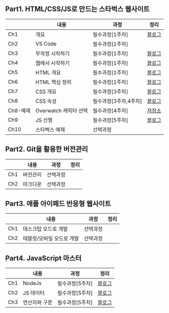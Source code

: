 ## Part1. HTML/CSS/JS로 만드는 스타벅스 웹사이트

|     | 내용           |과정 | 정리                                                                                           |
| --- | ---------------|--- | ----------------------------------------------------------------------------------------------------- |
| Ch1 | 개요          |필수과정[1주차]  | [블로그](https://monsta-zo.github.io/kakaotechcam/KTC-1-1/) |
| Ch2 | VS Code      |필수과정[1주차]   |                                                                                                       |
| Ch3 | 무작정 시작하기  |필수과정[1주차]| [블로그](https://monsta-zo.github.io/kakaotechcam/KTC-1-3/) |
| Ch4 | 웹에서 시작하기 |필수과정[1주차]| [블로그](https://monsta-zo.github.io/kakaotechcam/KTC-1-4/) |
| Ch5 | HTML 개요     |필수과정[1주차]  | [블로그](https://monsta-zo.github.io/kakaotechcam/KTC-1-5/) |
| Ch6 | HTML 핵심 정리 |필수과정[1주차] | [블로그](https://monsta-zo.github.io/kakaotechcam/KTC-1-6/) |
| Ch7 | CSS 개요 |필수과정[3주차]| [블로그](https://monsta-zo.github.io/kakaotechcam/KTC-1-7/)|
| Ch8 | CSS 속성 |필수과정[3주차,4주차] | [블로그](https://monsta-zo.github.io/kakaotechcam/KTC-1-8/)|
| Ch8-예제 | Overwatch 캐릭터 선택|필수과정[4주차] | [저장소](https://github.com/monsta-zo/overwatch-hero-selector-vanilla)|
| Ch9 | JS 선행 |필수과정[5주차]| [블로그](https://monsta-zo.github.io/kakaotechcam/KTC-1-9/) |
| Ch10 | 스타벅스 예제 | 선택과정 | |

## Part2. Git을 활용한 버전관리
||내용|과정|정리|
|---|---|---|---|
| Ch1 | 버전관리 | 선택과정||
| Ch2 | 마크다운 | 선택과정||

## Part3. 애플 아이패드 반응형 웹사이트
||내용|과정|정리|
|---|---|---|---
|Ch1|데스크탑 모드로 개발|선택과정||
|Ch2|태블릿/모바일 모드로 개발|선택과정||

## Part4. JavaScript 마스터
| |내용|과정|정리|
|---|---|---|---|
|Ch1|NodeJs|필수과정[5주차]|[블로그](https://monsta-zo.github.io/kakaotechcam/KTC-4-1/)|
|Ch2|JS 데이터|필수과정[5주차]|[블로그](https://monsta-zo.github.io/kakaotechcam/KTC-4-2/)|
|Ch3|연산자와 구문|필수과정[5주차]|[블로그](https://monsta-zo.github.io/kakaotechcam/KTC-4-3/)|
